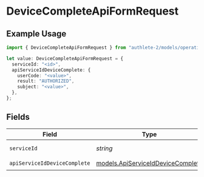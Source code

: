# DeviceCompleteApiFormRequest

## Example Usage

```typescript
import { DeviceCompleteApiFormRequest } from "authlete-2/models/operations";

let value: DeviceCompleteApiFormRequest = {
  serviceId: "<id>",
  apiServiceIdDeviceComplete: {
    userCode: "<value>",
    result: "AUTHORIZED",
    subject: "<value>",
  },
};
```

## Fields

| Field                                                                           | Type                                                                            | Required                                                                        | Description                                                                     |
| ------------------------------------------------------------------------------- | ------------------------------------------------------------------------------- | ------------------------------------------------------------------------------- | ------------------------------------------------------------------------------- |
| `serviceId`                                                                     | *string*                                                                        | :heavy_check_mark:                                                              | A service ID.                                                                   |
| `apiServiceIdDeviceComplete`                                                    | [models.ApiServiceIdDeviceComplete](../../models/apiserviceiddevicecomplete.md) | :heavy_check_mark:                                                              | N/A                                                                             |